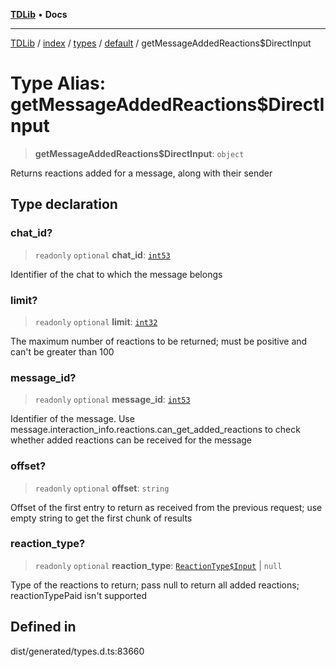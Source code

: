 [**TDLib**](../../../../../../README.md) • **Docs**

***

[TDLib](../../../../../../modules.md) / [index](../../../../../README.md) / [types](../../../README.md) / [default](../README.md) / getMessageAddedReactions$DirectInput

# Type Alias: getMessageAddedReactions$DirectInput

> **getMessageAddedReactions$DirectInput**: `object`

Returns reactions added for a message, along with their sender

## Type declaration

### chat\_id?

> `readonly` `optional` **chat\_id**: [`int53`](int53.md)

Identifier of the chat to which the message belongs

### limit?

> `readonly` `optional` **limit**: [`int32`](int32.md)

The maximum number of reactions to be returned; must be positive and can't be greater than 100

### message\_id?

> `readonly` `optional` **message\_id**: [`int53`](int53.md)

Identifier of the message. Use message.interaction_info.reactions.can_get_added_reactions to check whether added reactions can be received for the message

### offset?

> `readonly` `optional` **offset**: `string`

Offset of the first entry to return as received from the previous request; use empty string to get the first chunk of results

### reaction\_type?

> `readonly` `optional` **reaction\_type**: [`ReactionType$Input`](ReactionType$Input.md) \| `null`

Type of the reactions to return; pass null to return all added reactions; reactionTypePaid isn't supported

## Defined in

dist/generated/types.d.ts:83660
